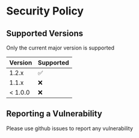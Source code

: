 # Security Policy

## Supported Versions

Only the current major version is supported

| Version | Supported          |
| ------- | ------------------ |
| 1.2.x   | :white_check_mark: |
| 1.1.x   | :x:                |
| < 1.0.0 | :x:                |

## Reporting a Vulnerability

Please use github issues to report any vulnerability
